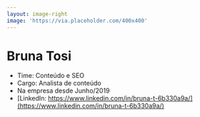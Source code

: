 ```yaml
---
layout: image-right
image: 'https://via.placeholder.com/400x400'
---
```

# Bruna Tosi

* Time: Conteúdo e SEO
* Cargo: Analista de conteúdo
* Na empresa desde Junho/2019
* [LinkedIn: https://www.linkedin.com/in/bruna-t-6b330a9a/](https://www.linkedin.com/in/bruna-t-6b330a9a/)
